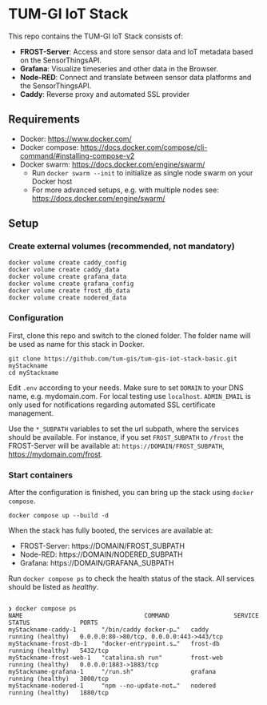 # TUM-GI IoT Stack

This repo contains the TUM-GI IoT Stack consists of:

* **FROST-Server**: Access and store sensor data and IoT metadata based on the SensorThingsAPI.
* **Grafana**: Visualize timeseries and other data in the Browser.
* **Node-RED**: Connect and translate between sensor data platforms and the SensorThingsAPI.
* **Caddy**: Reverse proxy and automated SSL provider

## Requirements

* Docker: https://www.docker.com/
* Docker compose: https://docs.docker.com/compose/cli-command/#installing-compose-v2
* Docker swarm: https://docs.docker.com/engine/swarm/
  * Run `docker swarm --init` to initialize as single node swarm on your Docker host
  * For more advanced setups, e.g. with multiple nodes see: https://docs.docker.com/engine/swarm/

## Setup

### Create external volumes (recommended, not mandatory)

```shell
docker volume create caddy_config
docker volume create caddy_data
docker volume create grafana_data
docker volume create grafana_config
docker volume create frost_db_data
docker volume create nodered_data
```

### Configuration

First, clone this repo and switch to the cloned folder. The folder name will be used as name for
this stack in Docker.

```shell
git clone https://github.com/tum-gis/tum-gis-iot-stack-basic.git myStackname
cd myStackname
```

Edit `.env` according to your needs. Make sure to set `DOMAIN` to
your DNS name, e.g. mydomain.com. For local testing use `localhost`.
`ADMIN_EMAIL` is only used for notifications regarding automated SSL
certificate management.

Use the `*_SUBPATH` variables to
set the url subpath, where the services should be available.
For instance, if you set `FROST_SUBPATH` to `/frost` the FROST-Server
will be available at: `https://DOMAIN/FROST_SUBPATH`, https://mydomain.com/frost.

### Start containers

After the configuration is finished, you can bring up the stack
using `docker compose`.

```shell
docker compose up --build -d
```

When the stack has fully booted, the services are available at:

* FROST-Server: https://DOMAIN/FROST_SUBPATH
* Node-RED: https://DOMAIN/NODERED_SUBPATH
* Grafana: https://DOMAIN/GRAFANA_SUBPATH

Run `docker compose ps` to check the health status of the stack. All services should be listed as *healthy*.

```

❯ docker compose ps
NAME                                  COMMAND                  SERVICE             STATUS              PORTS
myStackname-caddy-1       "/bin/caddy docker-p…"   caddy               running (healthy)   0.0.0.0:80->80/tcp, 0.0.0.0:443->443/tcp
myStackname-frost-db-1    "docker-entrypoint.s…"   frost-db            running (healthy)   5432/tcp
myStackname-frost-web-1   "catalina.sh run"        frost-web           running (healthy)   0.0.0.0:1883->1883/tcp
myStackname-grafana-1     "/run.sh"                grafana             running (healthy)   3000/tcp
myStackname-nodered-1     "npm --no-update-not…"   nodered             running (healthy)   1880/tcp
```
